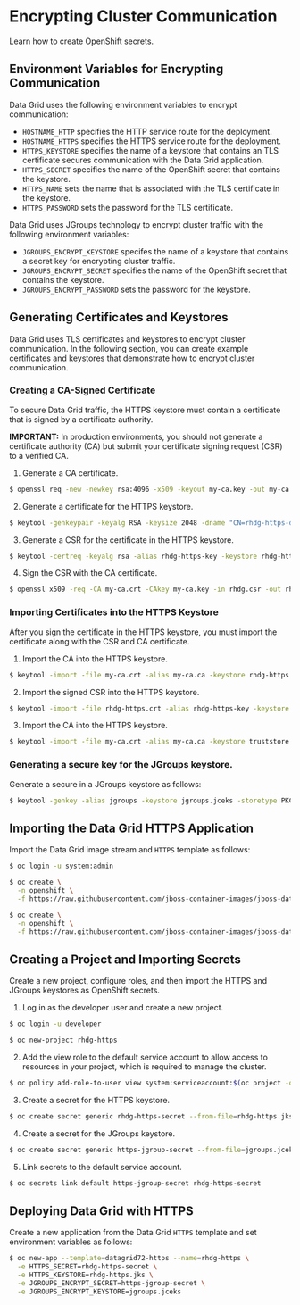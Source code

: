 # Encrypting Cluster Communication
Learn how to create OpenShift secrets.

## Environment Variables for Encrypting Communication

Data Grid uses the following environment variables to encrypt communication:

* `HOSTNAME_HTTP` specifies the HTTP service route for the deployment.
* `HOSTNAME_HTTPS` specifies the HTTPS service route for the deployment.
* `HTTPS_KEYSTORE` specifies the name of a keystore that contains an TLS certificate secures communication with the Data Grid application.
* `HTTPS_SECRET` specifies the name of the OpenShift secret that contains the keystore.
* `HTTPS_NAME` sets the name that is associated with the TLS certificate in the keystore.
* `HTTPS_PASSWORD` sets the password for the TLS certificate.

Data Grid uses JGroups technology to encrypt cluster traffic with the following environment variables:

* `JGROUPS_ENCRYPT_KEYSTORE` specifes the name of a keystore that contains a secret key for encrypting cluster traffic.
* `JGROUPS_ENCRYPT_SECRET` specifies the name of the OpenShift secret that contains the keystore.
* `JGROUPS_ENCRYPT_PASSWORD` sets the password for the keystore.

## Generating Certificates and Keystores
Data Grid uses TLS certificates and keystores to encrypt cluster communication.
In the following section, you can create example certificates and keystores
that demonstrate how to encrypt cluster communication.

### Creating a CA-Signed Certificate
To secure Data Grid traffic, the HTTPS keystore must contain a certificate that is signed by a certificate authority.

**IMPORTANT:** In production environments, you should not generate a
certificate authority (CA) but submit your certificate signing request (CSR) to
a verified CA.

1. Generate a CA certificate.
  ```bash
  $ openssl req -new -newkey rsa:4096 -x509 -keyout my-ca.key -out my-ca.crt -days 365 -subj "/CN=my-cert-authority.ca"
  ```
2. Generate a certificate for the HTTPS keystore.
  ```bash
  $ keytool -genkeypair -keyalg RSA -keysize 2048 -dname "CN=rhdg-https-demo.openshift32.example.com" -alias rhdg-https-key -deststoretype pkcs12 -keystore rhdg-https.jks
  ```
3. Generate a CSR for the certificate in the HTTPS keystore.
  ```bash
  $ keytool -certreq -keyalg rsa -alias rhdg-https-key -keystore rhdg-https.jks -file rhdg.csr
  ```

4. Sign the CSR with the CA certificate.
  ```bash
  $ openssl x509 -req -CA my-ca.crt -CAkey my-ca.key -in rhdg.csr -out rhdg-https.crt -days 365 -CAcreateserial
  ```

### Importing Certificates into the HTTPS Keystore
After you sign the certificate in the HTTPS keystore, you must import the certificate along with the CSR and CA certificate.

1. Import the CA into the HTTPS keystore.
  ```bash
  $ keytool -import -file my-ca.crt -alias my-ca.ca -keystore rhdg-https.jks
  ```

2. Import the signed CSR into the HTTPS keystore.
  ```bash
  $ keytool -import -file rhdg-https.crt -alias rhdg-https-key -keystore rhdg-https.jks
  ```

3. Import the CA into the HTTPS keystore.
  ```bash
  $ keytool -import -file my-ca.crt -alias my-ca.ca -keystore truststore.jks
  ```

### Generating a secure key for the JGroups keystore.
Generate a secure in a JGroups keystore as follows:
```bash
$ keytool -genkey -alias jgroups -keystore jgroups.jceks -storetype PKCS12 -keyalg RSA -validity 730 -keysize 2048
```

## Importing the Data Grid HTTPS Application
Import the Data Grid image stream and `HTTPS` template as follows:
```bash
$ oc login -u system:admin

$ oc create \
  -n openshift \
  -f https://raw.githubusercontent.com/jboss-container-images/jboss-datagrid-7-openshift-image/1.1/templates/datagrid72-image-stream.json

$ oc create \
  -n openshift \
  -f https://raw.githubusercontent.com/jboss-container-images/jboss-datagrid-7-openshift-image/1.1/templates/datagrid72-https.json
```

## Creating a Project and Importing Secrets
Create a new project, configure roles, and then import the HTTPS and JGroups keystores as OpenShift secrets.

1. Log in as the developer user and create a new project.
  ```bash
  $ oc login -u developer

  $ oc new-project rhdg-https
  ```

2. Add the view role to the default service account to allow access to resources in your project, which is required to manage the cluster.
  ```bash
  $ oc policy add-role-to-user view system:serviceaccount:$(oc project -q):default -n $(oc project -q)
  ```

3. Create a secret for the HTTPS keystore.
  ```bash
  $ oc create secret generic rhdg-https-secret --from-file=rhdg-https.jks --from-file=truststore.jks
  ```

4. Create a secret for the JGroups keystore.
  ```bash
  $ oc create secret generic https-jgroup-secret --from-file=jgroups.jceks
  ```

5. Link secrets to the default service account.
  ```bash
  $ oc secrets link default https-jgroup-secret rhdg-https-secret
  ```

## Deploying Data Grid with HTTPS
Create a new application from the Data Grid `HTTPS` template and set environment variables as follows:
```bash
$ oc new-app --template=datagrid72-https --name=rhdg-https \
  -e HTTPS_SECRET=rhdg-https-secret \
  -e HTTPS_KEYSTORE=rhdg-https.jks \
  -e JGROUPS_ENCRYPT_SECRET=https-jgroup-secret \
  -e JGROUPS_ENCRYPT_KEYSTORE=jgroups.jceks
```
